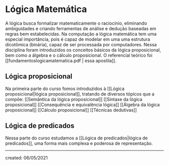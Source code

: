 # Lógica Matemática
A lógica busca formalizar matematicamente o raciocínio, eliminando ambiguidades e criando ferramentas de análise e dedução baseadas em regras bem estabelecidas. Na computação a lógica matemática tem uma especial importância, pois é capaz de modelar em uma uma estrutura dicotômica (binária), capaz de ser processada por computadores. Nessa disciplina foram introduzidos os conceitos básicos da lógica proposicional, bem como a álgebra e o cálculo proposicional. O referencial teórico foi [[fundamentoslogicamatematica.pdf | essa apostila]].

## Lógica proposicional
Na primeira parte do curso fomos introduzidos à [[Lógica proposicional|lógica proposicional]], tratando de diversos tópicos que a compõe:
[[Semântica da lógica proposicional]]
[[Sintaxe da lógica proposicional]]
[[Consequência e equivalência lógica]]
[[Álgebra da lógica proposicional]]
[[Cálculo proposicional]]
[[Técnicas dedutivas]]

## Lógica de predicados
Nessa parte do curso estudamos a [[Lógica de predicados|lógica de predicados]], uma forma mais complexa e poderosa de representação.

---

created: 06/05/2021
